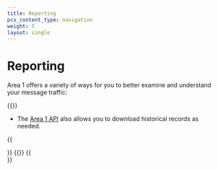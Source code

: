 ```yaml
---
title: Reporting
pcx_content_type: navigation
weight: 5
layout: single
---
```


# Reporting

Area 1 offers a variety of ways for you to better examine and understand your message traffic:

{{<directory-listing showDescriptions=true char_limit=300 >}}
- The [Area 1 API](/email-security/api/) also allows you to download historical records as needed.

{{<Aside>}} {{<render file="_timestamp.md">}} {{</Aside>}}